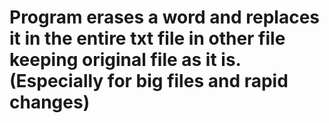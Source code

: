 # Program erases a word and replaces it in the entire txt file in other file keeping original file as it is.(Especially for big files and rapid changes)
